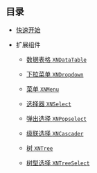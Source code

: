 ﻿## 目录

- [快速开始](./GettingStarted.md)

- 扩展组件

  - [数据表格 `XNDataTable`](./Component_DataTable.md)

  - [下拉菜单 `XNDropdown`](./Component_Dropdown.md)

  - [菜单 `XNMenu`](./Component_Menu.md)

  - [选择器 `XNSelect`](./Component_Select.md)

  - [弹出选择 `XNPopselect`](./Component_Popselect.md)

  - [级联选择 `XNCascader`](./Component_Cascader.md)

  - [树 `XNTree`](./Component_Tree.md)

  - [树型选择 `XNTreeSelect`](./Component_TreeSelect.md)
